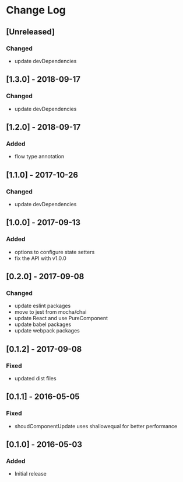 # Change Log

## [Unreleased]
### Changed
- update devDependencies

## [1.3.0] - 2018-09-17
### Changed
- update devDependencies

## [1.2.0] - 2018-09-17
### Added
- flow type annotation

## [1.1.0] - 2017-10-26
### Changed
- update devDependencies

## [1.0.0] - 2017-09-13
### Added
- options to configure state setters
- fix the API with v1.0.0

## [0.2.0] - 2017-09-08
### Changed
- update eslint packages
- move to jest from mocha/chai
- update React and use PureComponent
- update babel packages
- update webpack packages

## [0.1.2] - 2017-09-08
### Fixed
- updated dist files

## [0.1.1] - 2016-05-05
### Fixed
- shoudComponentUpdate uses shallowequal for better performance

## [0.1.0] - 2016-05-03
### Added
- Initial release
